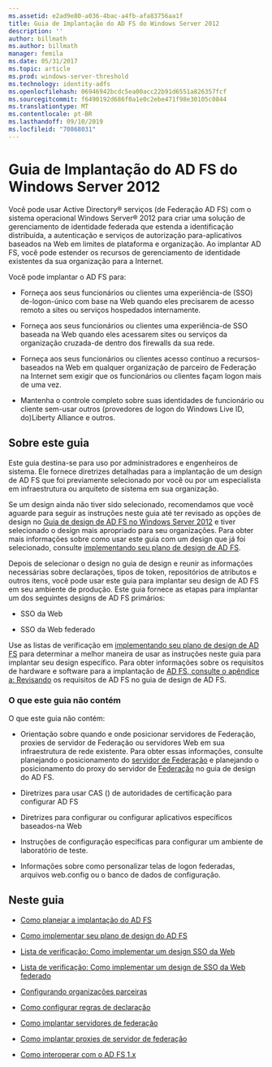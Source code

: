 ```yaml
---
ms.assetid: e2ad9e80-a036-4bac-a4fb-afa83756aa1f
title: Guia de Implantação do AD FS do Windows Server 2012
description: ''
author: billmath
ms.author: billmath
manager: femila
ms.date: 05/31/2017
ms.topic: article
ms.prod: windows-server-threshold
ms.technology: identity-adfs
ms.openlocfilehash: 06946942bcdc5ea00acc22b91d6551a826357fcf
ms.sourcegitcommit: f6490192d686f0a1e0c2ebe471f98e30105c0844
ms.translationtype: MT
ms.contentlocale: pt-BR
ms.lasthandoff: 09/10/2019
ms.locfileid: "70868031"
---
```

# <a name="windows-server-2012-ad-fs-deployment-guide"></a>Guia de Implantação do AD FS do Windows Server 2012


Você pode usar Active Directory® serviços \(de Federação AD FS\) com o sistema operacional Windows Server® 2012 para criar uma solução de gerenciamento de identidade federada que estenda a identificação distribuída, a autenticação e serviços de autorização para\-aplicativos baseados na Web em limites de plataforma e organização. Ao implantar AD FS, você pode estender os recursos de gerenciamento de identidade existentes da sua organização para a Internet.  
  
Você pode implantar o AD FS para:  
  
-   Forneça aos seus funcionários ou clientes uma experiência\-de \(SSO\) de\-logon\-único com base na Web quando eles precisarem de acesso remoto a sites ou serviços hospedados internamente.  
  
-   Forneça aos seus funcionários ou clientes uma experiência\-de SSO baseada na Web quando eles acessarem sites ou serviços da organização cruzada\-de dentro dos firewalls da sua rede.  
  
-   Forneça aos seus funcionários ou clientes acesso contínuo a recursos\-baseados na Web em qualquer organização de parceiro de Federação na Internet sem exigir que os funcionários ou clientes façam logon mais de uma vez.  
  
-   Mantenha o controle completo sobre suas identidades de funcionário ou cliente sem\-usar outros \(provedores de logon do Windows Live ID, do\)Liberty Alliance e outros.  
  
## <a name="about-this-guide"></a>Sobre este guia  
Este guia destina-se para uso por administradores e engenheiros de sistema. Ele fornece diretrizes detalhadas para a implantação de um design de AD FS que foi previamente selecionado por você ou por um especialista em infraestrutura ou arquiteto de sistema em sua organização.  
  
Se um design ainda não tiver sido selecionado, recomendamos que você aguarde para seguir as instruções neste guia até ter revisado as opções de design no [Guia de design de AD FS no Windows Server 2012](https://technet.microsoft.com/library/dd807036.aspx) e tiver selecionado o design mais apropriado para seu organizações. Para obter mais informações sobre como usar este guia com um design que já foi selecionado, consulte [implementando seu plano de design de AD FS](Implementing-Your-AD-FS-Design-Plan.md).  
  
Depois de selecionar o design no guia de design e reunir as informações necessárias sobre declarações, tipos de token, repositórios de atributos e outros itens, você pode usar este guia para implantar seu design de AD FS em seu ambiente de produção. Este guia fornece as etapas para implantar um dos seguintes designs de AD FS primários:  
  
-   SSO da Web  
  
-   SSO da Web federado  
  
Use as listas de verificação em [implementando seu plano de design de AD FS](Implementing-Your-AD-FS-Design-Plan.md) para determinar a melhor maneira de usar as instruções neste guia para implantar seu design específico. Para obter informações sobre os requisitos de hardware e software para a implantação de [AD FS, consulte o apêndice a: Revisando](https://technet.microsoft.com/library/ff678034.aspx) os requisitos de AD FS no guia de design de AD FS.  
  
### <a name="what-this-guide-does-not-provide"></a>O que este guia não contém  
O que este guia não contém:  
  
-   Orientação sobre quando e onde posicionar servidores de Federação, proxies de servidor de Federação ou servidores Web em sua infraestrutura de rede existente. Para obter essas informações, consulte planejando o posicionamento do [servidor de Federação](https://technet.microsoft.com/library/dd807069.aspx) e planejando o posicionamento do proxy do servidor de [Federação](https://technet.microsoft.com/library/dd807130.aspx) no guia de design do AD FS.  
  
-   Diretrizes para usar CAS \(\) de autoridades de certificação para configurar AD FS  
  
-   Diretrizes para configurar ou configurar aplicativos específicos baseados\-na Web  
  
-   Instruções de configuração específicas para configurar um ambiente de laboratório de teste.  
  
-   Informações sobre como personalizar telas de logon federadas, arquivos web.config ou o banco de dados de configuração.  
  
## <a name="in-this-guide"></a>Neste guia  
  
-   [Como planejar a implantação do AD FS](Planning-to-Deploy-AD-FS.md)  
  
-   [Como implementar seu plano de design do AD FS](Implementing-Your-AD-FS-Design-Plan.md)  
  
-   [Lista de verificação: Como implementar um design SSO da Web](Checklist--Implementing-a-Web-SSO-Design.md)  
  
-   [Lista de verificação: Como implementar um design de SSO da Web federado](Checklist--Implementing-a-Federated-Web-SSO-Design.md)  
  
-   [Configurando organizações parceiras](Configuring-Partner-Organizations.md)  
  
-   [Como configurar regras de declaração](Configuring-Claim-Rules.md)  
  
-   [Como implantar servidores de federação](Deploying-Federation-Servers.md)  
  
-   [Como implantar proxies de servidor de federação](Deploying-Federation-Server-Proxies.md)  
  
-   [Como interoperar com o AD FS 1.x](Interoperating-with-AD-FS-1.x.md)  
